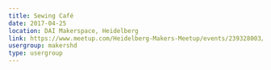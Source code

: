 ```yaml
---
title: Sewing Café
date: 2017-04-25
location: DAI Makerspace, Heidelberg
link: https://www.meetup.com/Heidelberg-Makers-Meetup/events/239328003/
usergroup: makershd
type: usergroup
---
```

